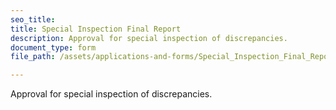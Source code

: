 ```yaml
---
seo_title: 
title: Special Inspection Final Report
description: Approval for special inspection of discrepancies.
document_type: form
file_path: /assets/applications-and-forms/Special_Inspection_Final_Report.pdf

---
```

Approval for special inspection of discrepancies.
